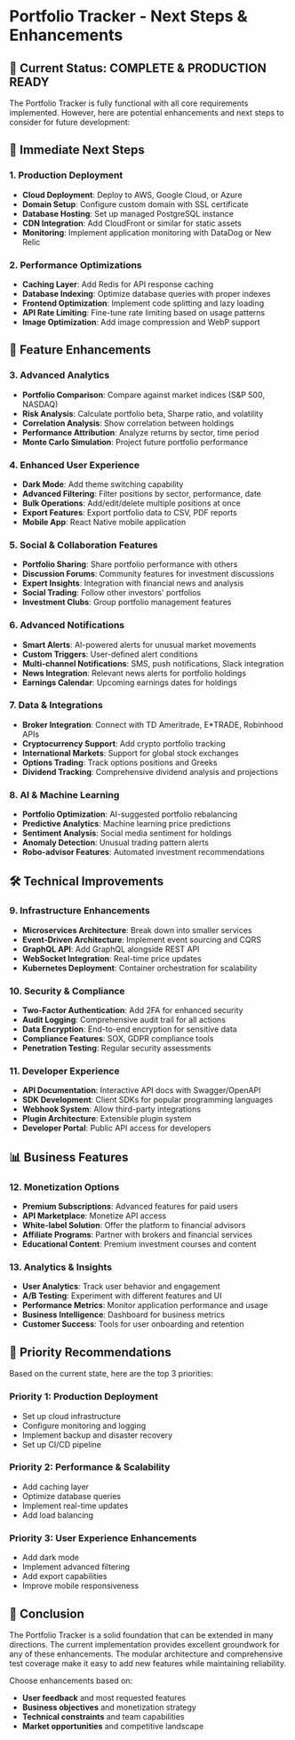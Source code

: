 # Portfolio Tracker - Next Steps & Enhancements

## 🎉 Current Status: COMPLETE & PRODUCTION READY

The Portfolio Tracker is fully functional with all core requirements implemented. However, here are potential enhancements and next steps to consider for future development:

## 🚀 Immediate Next Steps

### 1. Production Deployment
- **Cloud Deployment**: Deploy to AWS, Google Cloud, or Azure
- **Domain Setup**: Configure custom domain with SSL certificate
- **Database Hosting**: Set up managed PostgreSQL instance
- **CDN Integration**: Add CloudFront or similar for static assets
- **Monitoring**: Implement application monitoring with DataDog or New Relic

### 2. Performance Optimizations
- **Caching Layer**: Add Redis for API response caching
- **Database Indexing**: Optimize database queries with proper indexes
- **Frontend Optimization**: Implement code splitting and lazy loading
- **API Rate Limiting**: Fine-tune rate limiting based on usage patterns
- **Image Optimization**: Add image compression and WebP support

## 🔧 Feature Enhancements

### 3. Advanced Analytics
- **Portfolio Comparison**: Compare against market indices (S&P 500, NASDAQ)
- **Risk Analysis**: Calculate portfolio beta, Sharpe ratio, and volatility
- **Correlation Analysis**: Show correlation between holdings
- **Performance Attribution**: Analyze returns by sector, time period
- **Monte Carlo Simulation**: Project future portfolio performance

### 4. Enhanced User Experience
- **Dark Mode**: Add theme switching capability
- **Advanced Filtering**: Filter positions by sector, performance, date
- **Bulk Operations**: Add/edit/delete multiple positions at once
- **Export Features**: Export portfolio data to CSV, PDF reports
- **Mobile App**: React Native mobile application

### 5. Social & Collaboration Features
- **Portfolio Sharing**: Share portfolio performance with others
- **Discussion Forums**: Community features for investment discussions
- **Expert Insights**: Integration with financial news and analysis
- **Social Trading**: Follow other investors' portfolios
- **Investment Clubs**: Group portfolio management features

### 6. Advanced Notifications
- **Smart Alerts**: AI-powered alerts for unusual market movements
- **Custom Triggers**: User-defined alert conditions
- **Multi-channel Notifications**: SMS, push notifications, Slack integration
- **News Integration**: Relevant news alerts for portfolio holdings
- **Earnings Calendar**: Upcoming earnings dates for holdings

### 7. Data & Integrations
- **Broker Integration**: Connect with TD Ameritrade, E*TRADE, Robinhood APIs
- **Cryptocurrency Support**: Add crypto portfolio tracking
- **International Markets**: Support for global stock exchanges
- **Options Trading**: Track options positions and Greeks
- **Dividend Tracking**: Comprehensive dividend analysis and projections

### 8. AI & Machine Learning
- **Portfolio Optimization**: AI-suggested portfolio rebalancing
- **Predictive Analytics**: Machine learning price predictions
- **Sentiment Analysis**: Social media sentiment for holdings
- **Anomaly Detection**: Unusual trading pattern alerts
- **Robo-advisor Features**: Automated investment recommendations

## 🛠️ Technical Improvements

### 9. Infrastructure Enhancements
- **Microservices Architecture**: Break down into smaller services
- **Event-Driven Architecture**: Implement event sourcing and CQRS
- **GraphQL API**: Add GraphQL alongside REST API
- **WebSocket Integration**: Real-time price updates
- **Kubernetes Deployment**: Container orchestration for scalability

### 10. Security & Compliance
- **Two-Factor Authentication**: Add 2FA for enhanced security
- **Audit Logging**: Comprehensive audit trail for all actions
- **Data Encryption**: End-to-end encryption for sensitive data
- **Compliance Features**: SOX, GDPR compliance tools
- **Penetration Testing**: Regular security assessments

### 11. Developer Experience
- **API Documentation**: Interactive API docs with Swagger/OpenAPI
- **SDK Development**: Client SDKs for popular programming languages
- **Webhook System**: Allow third-party integrations
- **Plugin Architecture**: Extensible plugin system
- **Developer Portal**: Public API access for developers

## 📊 Business Features

### 12. Monetization Options
- **Premium Subscriptions**: Advanced features for paid users
- **API Marketplace**: Monetize API access
- **White-label Solution**: Offer the platform to financial advisors
- **Affiliate Programs**: Partner with brokers and financial services
- **Educational Content**: Premium investment courses and content

### 13. Analytics & Insights
- **User Analytics**: Track user behavior and engagement
- **A/B Testing**: Experiment with different features and UI
- **Performance Metrics**: Monitor application performance and usage
- **Business Intelligence**: Dashboard for business metrics
- **Customer Success**: Tools for user onboarding and retention

## 🎯 Priority Recommendations

Based on the current state, here are the top 3 priorities:

### Priority 1: Production Deployment
- Set up cloud infrastructure
- Configure monitoring and logging
- Implement backup and disaster recovery
- Set up CI/CD pipeline

### Priority 2: Performance & Scalability
- Add caching layer
- Optimize database queries
- Implement real-time updates
- Add load balancing

### Priority 3: User Experience Enhancements
- Add dark mode
- Implement advanced filtering
- Add export capabilities
- Improve mobile responsiveness

## 🏁 Conclusion

The Portfolio Tracker is a solid foundation that can be extended in many directions. The current implementation provides excellent groundwork for any of these enhancements. The modular architecture and comprehensive test coverage make it easy to add new features while maintaining reliability.

Choose enhancements based on:
- **User feedback** and most requested features
- **Business objectives** and monetization strategy
- **Technical constraints** and team capabilities
- **Market opportunities** and competitive landscape